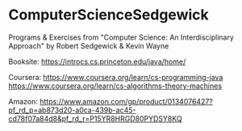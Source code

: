 # ComputerScienceSedgewick
Programs &amp; Exercises from "Computer Science: An Interdisciplinary Approach" by Robert Sedgewick &amp; Kevin Wayne

Booksite:
https://introcs.cs.princeton.edu/java/home/

Coursera:
https://www.coursera.org/learn/cs-programming-java
https://www.coursera.org/learn/cs-algorithms-theory-machines

Amazon:
https://www.amazon.com/gp/product/0134076427?pf_rd_p=ab873d20-a0ca-439b-ac45-cd78f07a84d8&pf_rd_r=P15YR8HRGD80PYDSY8KQ
